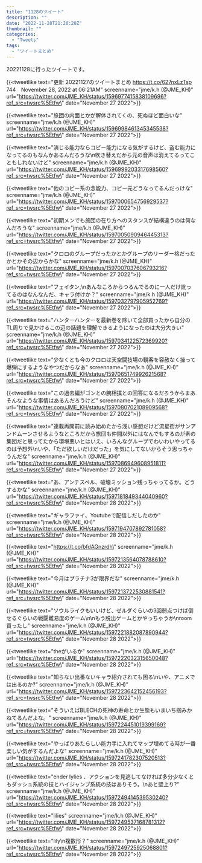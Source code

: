 ```yaml
---
title: "1128のツイート"
description: ""
date: "2022-11-28T21:20:20Z"
thumbnail: ""
categories:
  - "Tweets"
tags:
  - "ツイートまとめ"
---
```

20221128に行ったツイートです。
<!--more-->
{{<tweetlike text=\"更新 20221127のツイートまとめ https://t.co/627nxLzTsp 744　November 28, 2022 at 06:21AM\" screenname=\"jme/k.h (@JME_KH)\" url=\"https://twitter.com/JME_KH/status/1596977415838109696?ref_src=twsrc%5Etfw\" date=\"November 27 2022\">}}

{{<tweetlike text=\"旅団の内面とかが解体されてくの、死ぬほど面白いな\" screenname=\"jme/k.h (@JME_KH)\" url=\"https://twitter.com/JME_KH/status/1596998461345345538?ref_src=twsrc%5Etfw\" date=\"November 27 2022\">}}

{{<tweetlike text=\"演じる能力ならコピー能力になる気がするけど、盗む能力になってるのもなんかあるんだろうな\n吹き替えだから元の音声は消えてるってこともしれないけど\" screenname=\"jme/k.h (@JME_KH)\" url=\"https://twitter.com/JME_KH/status/1596999203317698560?ref_src=twsrc%5Etfw\" date=\"November 27 2022\">}}

{{<tweetlike text=\"他のコピー系の念能力、コピー元どうなってるんだっけな\" screenname=\"jme/k.h (@JME_KH)\" url=\"https://twitter.com/JME_KH/status/1597000654756929537?ref_src=twsrc%5Etfw\" date=\"November 27 2022\">}}

{{<tweetlike text=\"初期メンでも旅団の在り方へのスタンスが結構違うのは何なんだろうな\" screenname=\"jme/k.h (@JME_KH)\" url=\"https://twitter.com/JME_KH/status/1597005090946445313?ref_src=twsrc%5Etfw\" date=\"November 27 2022\">}}

{{<tweetlike text=\"クロロのグループだったかとかグループのリーダー格だったかとかその辺からかな\" screenname=\"jme/k.h (@JME_KH)\" url=\"https://twitter.com/JME_KH/status/1597007037606793216?ref_src=twsrc%5Etfw\" date=\"November 27 2022\">}}

{{<tweetlike text=\"フェイタン,\nあんなころからつるんでるのに一人だけ訛ってるのはなんなんだ、キャラ付けか？\" screenname=\"jme/k.h (@JME_KH)\" url=\"https://twitter.com/JME_KH/status/1597032797905952769?ref_src=twsrc%5Etfw\" date=\"November 27 2022\">}}

{{<tweetlike text=\"ハンターハンターを最新巻を除いて全部買ったから自分のTL周りで見かけるこの辺の話題を理解できるようになったのは大分大きい\" screenname=\"jme/k.h (@JME_KH)\" url=\"https://twitter.com/JME_KH/status/1597034122572369920?ref_src=twsrc%5Etfw\" date=\"November 27 2022\">}}

{{<tweetlike text=\"少なくとも今のクロロは天空闘技場の観客を容赦なく操って爆弾にするようなやつだからなあ\" screenname=\"jme/k.h (@JME_KH)\" url=\"https://twitter.com/JME_KH/status/1597065174992621568?ref_src=twsrc%5Etfw\" date=\"November 27 2022\">}}

{{<tweetlike text=\"この過去編がゴンとの腕相撲との回答になるだろうからまあそんなような事情はあるんだろうけど\" screenname=\"jme/k.h (@JME_KH)\" url=\"https://twitter.com/JME_KH/status/1597080702108909568?ref_src=twsrc%5Etfw\" date=\"November 27 2022\">}}

{{<tweetlike text=\"連載再開前に読み始めたから浅い感想だけど流星街がサンアンドムーンさせるようなところだから旅団も仲間以外にはなんでもするのが素の集団だと思ってたから環境悪いとはいえ、いろんなグループでわいわいやってるのは予想外\nいや、「ただ欲しいだけだった」を気にしてないからそう思っちゃうんだな\" screenname=\"jme/k.h (@JME_KH)\" url=\"https://twitter.com/JME_KH/status/1597086949608951811?ref_src=twsrc%5Etfw\" date=\"November 27 2022\">}}

{{<tweetlike text=\"あ、アンチスペル、破壊ミッション残っちゃってるか。どうするかな\" screenname=\"jme/k.h (@JME_KH)\" url=\"https://twitter.com/JME_KH/status/1597181849344040960?ref_src=twsrc%5Etfw\" date=\"November 28 2022\">}}

{{<tweetlike text=\"ギャラファイ、Youtubeで配信しだしたのか\" screenname=\"jme/k.h (@JME_KH)\" url=\"https://twitter.com/JME_KH/status/1597194707892781058?ref_src=twsrc%5Etfw\" date=\"November 28 2022\">}}

{{<tweetlike text=\"https://t.co/bfdAGnzrdh\" screenname=\"jme/k.h (@JME_KH)\" url=\"https://twitter.com/JME_KH/status/1597213564078788610?ref_src=twsrc%5Etfw\" date=\"November 28 2022\">}}

{{<tweetlike text=\"今月はプラチナ3が限界だな\" screenname=\"jme/k.h (@JME_KH)\" url=\"https://twitter.com/JME_KH/status/1597213722530881541?ref_src=twsrc%5Etfw\" date=\"November 28 2022\">}}

{{<tweetlike text=\"ソウルライクもいいけど、ゼルダぐらいの3回弱点つけば倒せるぐらいの戦闘難易度のゲーム\n\nもう脱出ゲームとかやっちゃうか\nroom買ったし\" screenname=\"jme/k.h (@JME_KH)\" url=\"https://twitter.com/JME_KH/status/1597221882087890944?ref_src=twsrc%5Etfw\" date=\"November 28 2022\">}}

{{<tweetlike text=\"theがいるか\" screenname=\"jme/k.h (@JME_KH)\" url=\"https://twitter.com/JME_KH/status/1597222032315650048?ref_src=twsrc%5Etfw\" date=\"November 28 2022\">}}

{{<tweetlike text=\"知らない出番ないキャラ紹介されても困る\nいや、アニメでは出るのか?\" screenname=\"jme/k.h (@JME_KH)\" url=\"https://twitter.com/JME_KH/status/1597223642152456193?ref_src=twsrc%5Etfw\" date=\"November 28 2022\">}}

{{<tweetlike text=\"そういえばBLECHの死神の寿命とか生態もいまいち掴みかねてるんだよな。\" screenname=\"jme/k.h (@JME_KH)\" url=\"https://twitter.com/JME_KH/status/1597224451019399169?ref_src=twsrc%5Etfw\" date=\"November 28 2022\">}}

{{<tweetlike text=\"やっぱりあたらしい能力手に入れてマップ埋めてる時が一番楽しい気がするんだよな\" screenname=\"jme/k.h (@JME_KH)\" url=\"https://twitter.com/JME_KH/status/1597241782307520513?ref_src=twsrc%5Etfw\" date=\"November 28 2022\">}}

{{<tweetlike text=\"ender lylies 、アクションを見逃してなければ多分少なくともダッシュ系統の技とハイジャンプ系統の技はありそう。\nあと壁上り?\" screenname=\"jme/k.h (@JME_KH)\" url=\"https://twitter.com/JME_KH/status/1597249414539530240?ref_src=twsrc%5Etfw\" date=\"November 28 2022\">}}

{{<tweetlike text=\"lilies\" screenname=\"jme/k.h (@JME_KH)\" url=\"https://twitter.com/JME_KH/status/1597249537168781312?ref_src=twsrc%5Etfw\" date=\"November 28 2022\">}}

{{<tweetlike text=\"lily\n複数形？\" screenname=\"jme/k.h (@JME_KH)\" url=\"https://twitter.com/JME_KH/status/1597249725925068801?ref_src=twsrc%5Etfw\" date=\"November 28 2022\">}}

